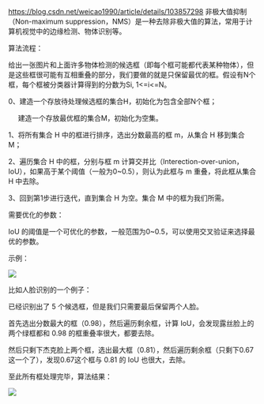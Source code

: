 https://blog.csdn.net/weicao1990/article/details/103857298
非极大值抑制（Non-maximum suppression，NMS）是一种去除非极大值的算法，常用于计算机视觉中的边缘检测、物体识别等。

算法流程：

给出一张图片和上面许多物体检测的候选框（即每个框可能都代表某种物体），但是这些框很可能有互相重叠的部分，我们要做的就是只保留最优的框。假设有N个框，每个框被分类器计算得到的分数为Si, 1<=i<=N。

0、建造一个存放待处理候选框的集合H，初始化为包含全部N个框；

     建造一个存放最优框的集合M，初始化为空集。

1、将所有集合 H 中的框进行排序，选出分数最高的框 m，从集合 H 移到集合 M；

2、遍历集合 H 中的框，分别与框 m 计算交并比（Interection-over-union，IoU），如果高于某个阈值（一般为0~0.5），则认为此框与 m 重叠，将此框从集合 H 中去除。

3、回到第1步进行迭代，直到集合 H 为空。集合 M 中的框为我们所需。

需要优化的参数：

IoU 的阈值是一个可优化的参数，一般范围为0~0.5，可以使用交叉验证来选择最优的参数。

示例：

![](https://i-blog.csdnimg.cn/blog_migrate/43d4bd08760b9279518c33250a974b24.png)

比如人脸识别的一个例子：

已经识别出了 5 个候选框，但是我们只需要最后保留两个人脸。

首先选出分数最大的框（0.98），然后遍历剩余框，计算 IoU，会发现露丝脸上的两个绿框都和 0.98 的框重叠率很大，都要去除。

然后只剩下杰克脸上两个框，选出最大框（0.81），然后遍历剩余框（只剩下0.67这一个了），发现0.67这个框与 0.81 的 IoU 也很大，去除。

至此所有框处理完毕，算法结果：

![](https://i-blog.csdnimg.cn/blog_migrate/8d3aca3b13df51a9bf1429011a4106e3.png)